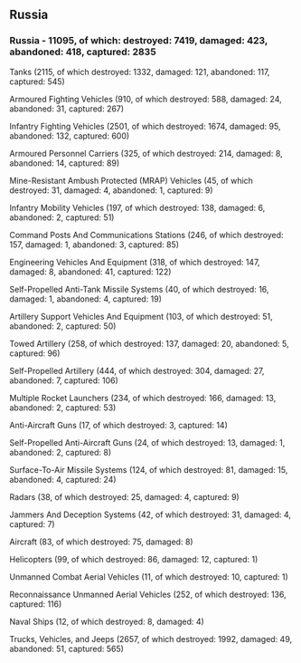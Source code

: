 
 
 ## Russia
 
 ### Russia - 11095, of which: destroyed: 7419, damaged: 423, abandoned: 418, captured: 2835

 

 

 Tanks (2115, of which destroyed: 1332, damaged: 121, abandoned: 117, captured: 545)

 Armoured Fighting Vehicles (910, of which destroyed: 588, damaged: 24, abandoned: 31, captured: 267)

 Infantry Fighting Vehicles (2501, of which destroyed: 1674, damaged: 95, abandoned: 132, captured: 600)

 Armoured Personnel Carriers (325, of which destroyed: 214, damaged: 8, abandoned: 14, captured: 89)

 Mine-Resistant Ambush Protected (MRAP) Vehicles (45, of which destroyed: 31, damaged: 4, abandoned: 1, captured: 9)

 Infantry Mobility Vehicles (197, of which destroyed: 138, damaged: 6, abandoned: 2, captured: 51)

 Command Posts And Communications Stations (246, of which destroyed: 157, damaged: 1, abandoned: 3, captured: 85)

 Engineering Vehicles And Equipment (318, of which destroyed: 147, damaged: 8, abandoned: 41, captured: 122)

 Self-Propelled Anti-Tank Missile Systems (40, of which destroyed: 16, damaged: 1, abandoned: 4, captured: 19)

 Artillery Support Vehicles And Equipment (103, of which destroyed: 51, abandoned: 2, captured: 50)

 Towed Artillery (258, of which destroyed: 137, damaged: 20, abandoned: 5, captured: 96)

 Self-Propelled Artillery (444, of which destroyed: 304, damaged: 27, abandoned: 7, captured: 106)

 Multiple Rocket Launchers (234, of which destroyed: 166, damaged: 13, abandoned: 2, captured: 53)

 Anti-Aircraft Guns (17, of which destroyed: 3, captured: 14)

 Self-Propelled Anti-Aircraft Guns (24, of which destroyed: 13, damaged: 1, abandoned: 2, captured: 8)

 Surface-To-Air Missile Systems (124, of which destroyed: 81, damaged: 15, abandoned: 4, captured: 24)

 Radars (38, of which destroyed: 25, damaged: 4, captured: 9)

 Jammers And Deception Systems (42, of which destroyed: 31, damaged: 4, captured: 7)

 Aircraft (83, of which destroyed: 75, damaged: 8)

 Helicopters (99, of which destroyed: 86, damaged: 12, captured: 1)

 Unmanned Combat Aerial Vehicles (11, of which destroyed: 10, captured: 1)

 Reconnaissance Unmanned Aerial Vehicles (252, of which destroyed: 136, captured: 116)

 Naval Ships (12, of which destroyed: 8, damaged: 4)

 Trucks, Vehicles, and Jeeps (2657, of which destroyed: 1992, damaged: 49, abandoned: 51, captured: 565)

